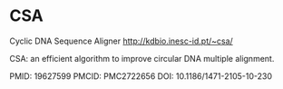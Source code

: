 # CSA
Cyclic DNA Sequence Aligner http://kdbio.inesc-id.pt/~csa/

CSA: an efficient algorithm to improve circular DNA multiple alignment.

PMID: 19627599 PMCID: PMC2722656 DOI: 10.1186/1471-2105-10-230
